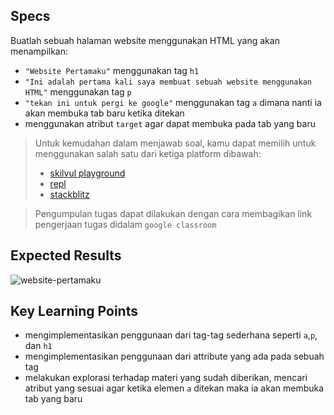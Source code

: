 ## Specs
Buatlah sebuah halaman website menggunakan HTML yang akan menampilkan:
- `"Website Pertamaku"` menggunakan tag `h1`
- `"Ini adalah pertama kali saya membuat sebuah website menggunakan HTML"` menggunakan tag `p`
- `"tekan ini untuk pergi ke google"` menggunakan tag `a` dimana nanti ia akan membuka tab baru ketika ditekan
- menggunakan atribut `target` agar dapat membuka pada tab yang baru

> Untuk kemudahan dalam menjawab soal, kamu dapat memilih untuk menggunakan salah satu dari ketiga platform dibawah:
> - [skilvul playground](https://skilvul.com/paths/coding-di-skilvul-playground)
> - [repl](https://replit.com/)
> - [stackblitz](https://stackblitz.com/)

> Pengumpulan tugas dapat dilakukan dengan cara membagikan link pengerjaan tugas didalam `google classroom`
## Expected Results
![website-pertamaku](https://skilvul-prod-01.s3.ap-southeast-1.amazonaws.com/lesson/full-stack-assignment/html-assignment-website-pertamaku.png)

## Key Learning Points
- mengimplementasikan penggunaan dari tag-tag sederhana seperti `a`,`p`, dan `h1`
- mengimplementasikan penggunaan dari attribute yang ada pada sebuah tag
- melakukan explorasi terhadap materi yang sudah diberikan, mencari atribut yang sesuai agar ketika elemen `a` ditekan maka ia akan membuka tab yang baru